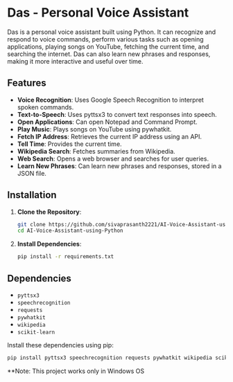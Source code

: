 # Das - Personal Voice Assistant

Das is a personal voice assistant built using Python. It can recognize and respond to voice commands, perform various tasks such as opening applications, playing songs on YouTube, fetching the current time, and searching the internet. Das can also learn new phrases and responses, making it more interactive and useful over time.

## Features

- **Voice Recognition**: Uses Google Speech Recognition to interpret spoken commands.
- **Text-to-Speech**: Uses pyttsx3 to convert text responses into speech.
- **Open Applications**: Can open Notepad and Command Prompt.
- **Play Music**: Plays songs on YouTube using pywhatkit.
- **Fetch IP Address**: Retrieves the current IP address using an API.
- **Tell Time**: Provides the current time.
- **Wikipedia Search**: Fetches summaries from Wikipedia.
- **Web Search**: Opens a web browser and searches for user queries.
- **Learn New Phrases**: Can learn new phrases and responses, stored in a JSON file.

## Installation

1. **Clone the Repository**:
    ```sh
    git clone https://github.com/sivaprasanth2221/AI-Voice-Assistant-using-Python.git
    cd AI-Voice-Assistant-using-Python
    ```

2. **Install Dependencies**:
    ```sh
    pip install -r requirements.txt
    ```

## Dependencies

- `pyttsx3`
- `speechrecognition`
- `requests`
- `pywhatkit`
- `wikipedia`
- `scikit-learn`

Install these dependencies using pip:
```sh
pip install pyttsx3 speechrecognition requests pywhatkit wikipedia scikit-learn PyAudio
```
**Note: This project works only in Windows OS
